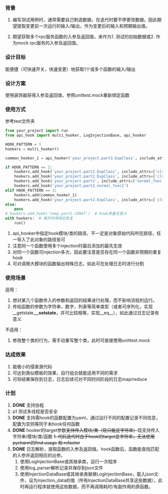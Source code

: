 ### 背景
1. 编写测试用例时，通常需要自己制造数据，在迭代时要不停更改数据。因此期望提取变更前一次运行的输入/输出，作为变更后的输入和预期输出值。

2. 期望获取多个rpc服务函数的入参及返回值，来作为1. 测试的初始数据或2. 作为mock rpc服务的入参及返回值。

### 设计目标
能便捷（可快速开关，快速变更）地获取1个或多个函数的输入/输出

### 设计方案
使用装饰器获得入参及返回值，参照unittest.mock重新绑定函数

### 使用方式
参考test文件夹
```python
from your_project import run
from api_hook import multi_hooker, LogInjectionBase, api_hooker

HOOK_PATTERN = 1
hookers = multi_hooker()

common_hooker_1 = api_hooker('your_project.part3.ExpClass', include_attrs=['func3'])

if HOOK_PATTERN == 1:
    hookers.add_hook('your_project.part2.ExpClass', include_attrs=['clsmethod2'], injection=LogInjectionBase)
    hookers.add_hook('your_project.part2.ExpClass', include_attrs=['clsmethod2', 'func2', 'staticmethod2'])
    hookers.add_hook('your_project.part2', include_attrs=['normal_func'])
    hookers.add_hook('your_project.part2.normal_func2')
elif HOOK_PATTERN == 2:
    hookers.add(common_hooker_1)
    hookers.add_hook('your_project.part2.ExpClass', include_attrs=['clsmethod2'], injection=LogInjectionBase)
else:
    pass
# hookers.add_hook('temp.part2.CONST')  # hook常量无意义
with hookers:  # 离开作用域后恢复
    run()
```
1. api_hooker中指定hook模块/类的路径，不一定是对象原始代码所在路径，任一导入了此对象的路径皆可
2. 注意同一个函数使用多个injection时最后添加的最先生效
2. 对同一个函数可injection多次，因此要注意是否存在同一个函数非预期的重复hook
3. 可对调用大模块的函数输出特殊日志，如此可在处理日志时进行分割

### 使用场景
适用：
1. 想对某几个函数传入的参数和返回的结果进行处理，而不影响流程的运行。
2. 传给函数的参数为字符串，数字，列表等简单类型（或者可序列化，实现__getstate__,__setstate__，并可比较相等，实现__eq__），如此通过日志记录有意义

不适用：
1. 修改整个类的行为，需手动重写整个类，此时可直接使用unittest.mock

### 达成效果
1. 能极小的侵害源代码
2. 可达到类似模板的效果，自行组合就能适用不同的需求
3. 可将结果保存到日志，日志后续可对不同时间阶段的日志map/reduce

### 计划
1. **DONE** 支持协程
2. p1 测试多线程是否安全
3. **DONE** 支持需hook的函数配置为yaml，通过运行不同的配置记录不同信息，配置为空则等同于未hook任何函数
4. **DONE** hooker的target参数~~支持传入模块/类（现只能是字符串）~~现支持传入字符串/模块/类/函数
    ~~1. 代码迭代时由于hook的target是字符串，无法使用pycharm的find usage 和 refactor~~
5. **DONE** 日志解析，提取函数的入参及返回值。hook函数后，函数能查找匹配的入参并返回相应的出参。
    1. 使用LogInjectionBase或其继承类，运行一次程序
    2. 使用log_parser解析记录并保存到json文件
    3. 使用InjectionDataBase或其继承类替换LogInjectionBase，载入json文件，设为injection_data的值（所有InjectionDataBase共享这些数据），此时再运行程序就使用这些数据，而不再调用耗时/有副作用的原函数。
    

